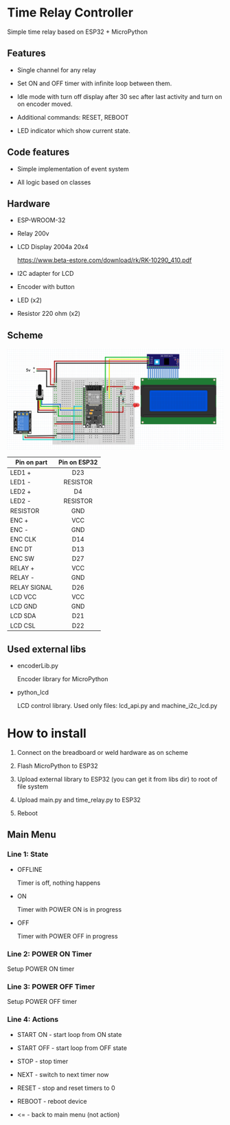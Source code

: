 # Time Relay Controller

Simple time relay based on ESP32 + MicroPython

## Features

- Single channel for any relay

- Set ON and OFF timer with infinite loop between them.

- Idle mode with turn off display after 30 sec after last activity and turn on on encoder moved.

- Additional commands: RESET, REBOOT

- LED indicator which show current state.

## Code features

- Simple implementation of event system

- All logic based on classes

## Hardware

- ESP-WROOM-32

- Relay 200v

- LCD Display 2004a 20x4

  https://www.beta-estore.com/download/rk/RK-10290_410.pdf

- I2C adapter for LCD

- Encoder with button

- LED (x2)

- Resistor 220 ohm (x2)

## Scheme

![scheme](./img/relay_wiring_scheme.png)

| Pin on part   | Pin on ESP32  |
| ------------- |:-------------:|
| LED1 +        | D23           |
| LED1 -        | RESISTOR      |
| LED2 +        | D4            |
| LED2 -        | RESISTOR      |
| RESISTOR      | GND			|
| ENC +			| VCC			|
| ENC -			| GND			|
| ENC CLK		| D14			|
| ENC DT		| D13			|
| ENC SW		| D27			|
| RELAY +		| VCC			|
| RELAY -		| GND			|
| RELAY SIGNAL  | D26			|
| LCD VCC		| VCC			|
| LCD GND		| GND			|
| LCD SDA		| D21			|
| LCD CSL		| D22			|

## Used external libs

- encoderLib.py

    Encoder library for MicroPython

- python_lcd

    LCD control library. Used only files: lcd_api.py and machine_i2c_lcd.py


# How to install

1. Connect on the breadboard or weld hardware as on scheme

2. Flash MicroPython to ESP32

3. Upload external library to ESP32 (you can get it from libs dir) to root of file system

4. Upload main.py and time_relay.py to ESP32

5. Reboot


## Main Menu

### Line 1: State

- OFFLINE

    Timer is off, nothing happens

- ON

    Timer with POWER ON is in progress

- OFF

    Timer with POWER OFF in progress

### Line 2: POWER ON Timer

Setup POWER ON timer

### Line 3: POWER OFF Timer

Setup POWER OFF timer

### Line 4: Actions

- START ON - start loop from ON state

- START OFF - start loop from OFF state

- STOP - stop timer

- NEXT - switch to next timer now

- RESET - stop and reset timers to 0

- REBOOT - reboot device

- <= - back to main menu (not action)

